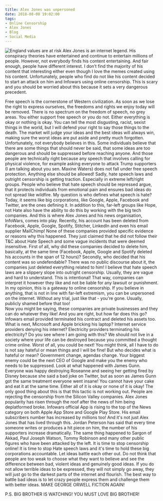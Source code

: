 ```yaml
---
title: Alex Jones was unpersoned
date: 2018-08-08 19:02:00
tags:
- Online Censorship
- Alex Jones
- Blog
- Social Media
---
```

![England values are at risk](/images/bigbrother.png)
Alex Jones is an internet legend. His conspiracy theories have entertained and continue to entertain millions of people. However, not everybody finds his content entertaining. And fair enough, people have different interest. I don’t find the majority of his content that interesting either even though I love the memes created using his content. Unfortunately, people who find do not like his content decided to start an attack on him and Infowars using online censorship. This is scary and you should be worried about this because it sets a very dangerous precedent.
<!--more-->
Free speech is the cornerstone of Western civilization. As soon as we lose the right to express ourselves, the freedoms and rights we enjoy today will be removed. There is no spectrum on the freedom of speech, no grey areas. You either support free speech or you do not. Either everything is okay or nothing is okay. You can tell the most disgusting, racist, sexist things in the world, but I will defend your right to say those things to the death. The market will judge your ideas and the best ideas will always win, making sure the worst ideas are put aside and pretty much forgotten. Unfortunately, not everybody believes in this. Some individuals believe that there are some things that should never be said, that some ideas are too dangerous and should be suppressed before reaching anyone. And those people are technically right because any speech that involves calling for physical violence, for example asking everyone to attack Trump supporters (I am talking about you sen. Maxine Waters) does not fall under free speech protection. Anything else should be allowed!
Sadly, hate speech laws and outright censorship is getting traction. Especially in extreme left/right groups. People who believe that hate speech should be repressed argue, that it protects individuals from emotional pain and ensures bad ideas do not spread like wildfire. My question is who defines what speech is hate? Today, it seems like big corporations, like Google, Apple, Facebook and Twitter, are the ones defining it. In addition to this, far-left groups like Hope, not Hate also have the ability to do this by working with the big tech companies.
And this is where Alex Jones and his news organisation, InfoWars, comes into play. Recently, his account has been deleted from Facebook, Apple, Google, Spotify, Stitcher, LinkedIn and even his email supplier MailChimp! None of these companies provided specific evidence or reasons why this happened. They just claimed that he did not follow their T&C about Hate Speech and some vague incidents that were deemed insensitive. First of all, why did these companies decided to delete him, basically, at the same time (Facebook, Apple, Google and Spotify deleted his accounts in the span of 12 hours)? Secondly, who decided that his content was so undefendable? There was no public discourse about it, the companies just deleted everything related to him!
I believe that hate speech laws are a slippery slope into outright censorship. Usually, they are vague and hard to understand. This is intentional! That way, companies can interpret it however they like and not be liable for any lawsuit or punishment. In my opinion, this is a gateway to online censorship. If you believe in anything, that is not in line with far-left extremism, you can be unpersoned on the internet. Without any trial, just like that - you're gone. Usually, publicly shamed before that too!<script async src="//pagead2.googlesyndication.com/pagead/js/adsbygoogle.js"></script><ins class="adsbygoogle" style="display:block; text-align:center;"  data-ad-layout="in-article"  data-ad-format="fluid"  data-ad-client="ca-pub-2164900147810573"  data-ad-slot="8817307412"></ins><script>(adsbygoogle = window.adsbygoogle || []).push({});</script>
Now you might be saying, these companies are private businesses and they can do whatever they like! And you are right, but how far does this go? Infowars email provided terminated his contract and deleted his assets too. What is next, Microsoft and Apple bricking his laptop? Internet service providers denying his internet? Electricity providers terminating his electricity? Do you see where I am going with this? We should not live in a society where your life can be destroyed because you committed a thought crime online.
Worst of all, you could be next! You might think, all I have to do is not say hateful or mean things and I will be fine! But who decides what is hateful or mean? Government change, agendas change. Your biggest enemy could be the next CEO of Google and make you the enemy who needs to be suppressed. Look at what happened with James Gunn. Everyone was happy destroying Roseanne and seeing her getting fired by Disney because she said a bad joke on Twitter, but as soon as James Gunn got the same treatment everyone went insane! You cannot have your cake and eat it at the same time. Either all of it is okay or none of it is okay!
The only good thing about this is that this tactic is not working out. People are rejecting the censorship from the Silicon Valley companies. Alex Jones popularity has risen through the roof after the news of him being deplatformed broke. Infowars official App is rising to the top of the News category on both Apple App Store and Google Play Store. His email subscribers number has increased by millions too! And it's not just Alex Jones that has lived through this. Jordan Peterson has said that every time someone writes or produces a hit piece on him, the number of his supporters increase dramatically. The same thing happened to Sargon of Akkad, Paul Joseph Watson, Tommy Robinson and many other public figures who have been attacked by the left.
It is time to stop censorship online! It is time to stop Hate speech laws and it's time to hold these big corporations accountable. Let ideas battle each other out. Do not think that people are too weak to choose what they want to believe and see the difference between bad, violent ideas and genuinely good ideas. If you do not allow terrible ideas to be expressed, they will not simply go away, they will just go to the darkest parts of the internet and flourish. The best way to battle bad ideas is to let crazy people express them and challenge them with better ideas.
MAKE GEORGE ORWELL FICTION AGAIN!

P.S. BIG BROTHER IS WATCHING! YOU MUST LOVE BIG BROTHER!
    


